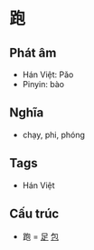 # 跑

## Phát âm
* Hán Việt: Pǎo
* Pinyin: bào

## Nghĩa
* chạy, phi, phóng

## Tags
* Hán Việt

## Cấu trúc
* 跑 = [足](足.md) [包](包.md)

<script>window.HANZI_FIELD='跑';</script>